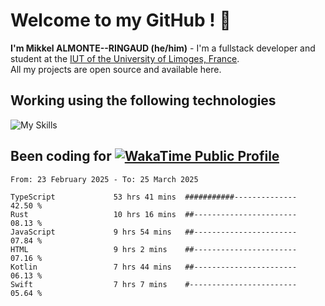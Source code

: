 # Welcome to my GitHub ! 🌃

**I'm Mikkel ALMONTE--RINGAUD (he/him)** - I'm a fullstack developer and student at the [IUT of the University of Limoges, France](https://iut.unilim.fr). \
All my projects are open source and available here.

## Working using the following technologies

![My Skills](https://skillicons.dev/icons?i=solidjs,pnpm,nodejs,ts,js,vercel,netlify,html,css,rust,astro,git,vue,md,electron,figma,github,bash,bun,cloudflare,py,tailwind,nginx,npm,tauri,vite,zig,yarn,windicss,dart,flutter,kotlin&theme=dark)

## Been coding for [![WakaTime Public Profile](https://wakatime.com/badge/user/0839e595-e07a-435c-8d59-ed95f2a3d6dd.svg?style=flat-square)](https://wakatime.com/@0839e595-e07a-435c-8d59-ed95f2a3d6dd)

<!--START_SECTION:waka-->

```plain
From: 23 February 2025 - To: 25 March 2025

TypeScript             53 hrs 41 mins  ###########--------------   42.50 %
Rust                   10 hrs 16 mins  ##-----------------------   08.13 %
JavaScript             9 hrs 54 mins   ##-----------------------   07.84 %
HTML                   9 hrs 2 mins    ##-----------------------   07.16 %
Kotlin                 7 hrs 44 mins   ##-----------------------   06.13 %
Swift                  7 hrs 7 mins    #------------------------   05.64 %
```

<!--END_SECTION:waka-->
